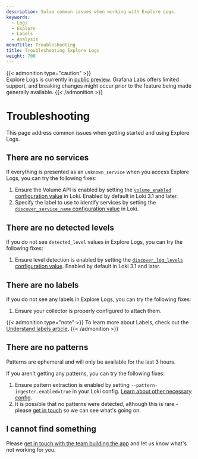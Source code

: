 ```yaml
---
description: Solve common issues when working with Explore Logs.
keywords:
  - Logs
  - Explore
  - Labels
  - Analysis
menuTitle: Troubleshooting
title: Troubleshooting Explore Logs
weight: 700
---
```


{{< admonition type="caution" >}}  
Explore Logs is currently in [public preview](/docs/release-life-cycle/). Grafana Labs offers limited support, and breaking changes might occur prior to the feature being made generally available.
{{< /admonition >}}

# Troubleshooting

This page address common issues when getting started and using Explore Logs.

## There are no services

If everything is presented as an `unknown_service` when you access Explore Logs, you can try the following fixes:

1. Ensure the Volume API is enabled by setting the [`volume_enabled` configuration value](https://grafana.com/docs/loki/latest/configure/#:~:text=volume_enabled) in Loki. Enabled by default in Loki 3.1 and later.
1. Specify the label to use to identify services by setting the [`discover_service_name` configuration value](https://grafana.com/docs/loki/latest/configure/#:~:text=discover_service_name) in Loki.

## There are no detected levels

If you do not see `detected_level` values in Explore Logs, you can try the following fixes:

1. Ensure level detection is enabled by setting the [`discover_log_levels` configuration value](https://grafana.com/docs/loki/latest/configure/#:~:text=discover_log_levels). Enabled by default in Loki 3.1 and later.

## There are no labels

If you do not see any labels in Explore Logs, you can try the following fixes:

1. Ensure your collector is properly configured to attach them.

{{< admonition type="note" >}}
To learn more about Labels, check out the [Understand labels article](https://grafana.com/docs/loki/latest/get-started/labels/).
{{< /admonition >}}

## There are no patterns

Patterns are ephemeral and will only be available for the last 3 hours.

If you aren't getting any patterns, you can try the following fixes:

1. Ensure pattern extraction is enabled by setting `--pattern-ingester.enabled=true` in your Loki config. [Learn about other necessary config](http://localhost:3002/docs/explore-logs/latest/get-started/#install-using-grafana-cli).
1. It is possible that no patterns were detected, although this is rare - please [get in touch](https://forms.gle/1sYWCTPvD72T1dPH9) so we can see what's going on.

## I cannot find something

Please [get in touch with the team building the app](https://forms.gle/1sYWCTPvD72T1dPH9) and let us know what's not working for you.
